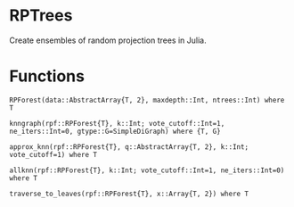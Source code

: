 # RPTrees

Create ensembles of random projection trees in Julia.

# Functions

```@docs
RPForest(data::AbstractArray{T, 2}, maxdepth::Int, ntrees::Int) where T
```

```@docs
knngraph(rpf::RPForest{T}, k::Int; vote_cutoff::Int=1, ne_iters::Int=0, gtype::G=SimpleDiGraph) where {T, G}
```

```@docs
approx_knn(rpf::RPForest{T}, q::AbstractArray{T, 2}, k::Int; vote_cutoff=1) where T
```

```@docs
allknn(rpf::RPForest{T}, k::Int; vote_cutoff::Int=1, ne_iters::Int=0) where T
```

```@docs
traverse_to_leaves(rpf::RPForest{T}, x::Array{T, 2}) where T
```
